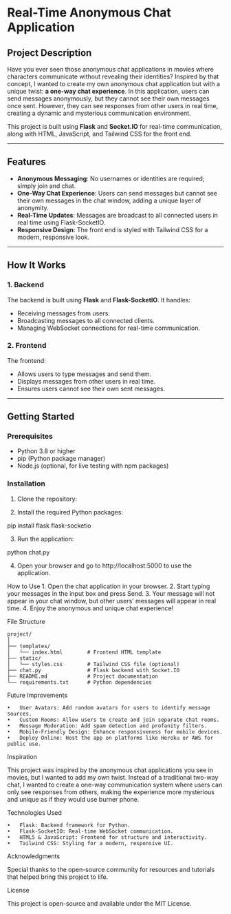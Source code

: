 # Real-Time Anonymous Chat Application

## Project Description

Have you ever seen those anonymous chat applications in movies where characters communicate without revealing their identities? Inspired by that concept, I wanted to create my own anonymous chat application but with a unique twist: **a one-way chat experience**. In this application, users can send messages anonymously, but they cannot see their own messages once sent. However, they can see responses from other users in real time, creating a dynamic and mysterious communication environment.

This project is built using **Flask** and **Socket.IO** for real-time communication, along with HTML, JavaScript, and Tailwind CSS for the front end.

---

## Features

- **Anonymous Messaging**: No usernames or identities are required; simply join and chat.
- **One-Way Chat Experience**: Users can send messages but cannot see their own messages in the chat window, adding a unique layer of anonymity.
- **Real-Time Updates**: Messages are broadcast to all connected users in real time using Flask-SocketIO.
- **Responsive Design**: The front end is styled with Tailwind CSS for a modern, responsive look.

---

## How It Works

### 1. Backend
The backend is built using **Flask** and **Flask-SocketIO**. It handles:
- Receiving messages from users.
- Broadcasting messages to all connected clients.
- Managing WebSocket connections for real-time communication.

### 2. Frontend
The frontend:
- Allows users to type messages and send them.
- Displays messages from other users in real time.
- Ensures users cannot see their own sent messages.

---

## Getting Started

### Prerequisites
- Python 3.8 or higher
- pip (Python package manager)
- Node.js (optional, for live testing with npm packages)

### Installation

1. Clone the repository:

  
2. Install the required Python packages:

pip install flask flask-socketio


3.	Run the application:

python chat.py


4.	Open your browser and go to http://localhost:5000 to use the application.

How to Use
	1.	Open the chat application in your browser.
	2.	Start typing your messages in the input box and press Send.
	3.	Your message will not appear in your chat window, but other users’ messages will appear in real time.
	4.	Enjoy the anonymous and unique chat experience!

File Structure
```
project/
│
├── templates/
│   └── index.html        # Frontend HTML template
├── static/
│   └── styles.css        # Tailwind CSS file (optional)
├── chat.py               # Flask backend with Socket.IO
├── README.md             # Project documentation
└── requirements.txt      # Python dependencies
```
Future Improvements

	•	User Avatars: Add random avatars for users to identify message sources.
	•	Custom Rooms: Allow users to create and join separate chat rooms.
	•	Message Moderation: Add spam detection and profanity filters.
	•	Mobile-Friendly Design: Enhance responsiveness for mobile devices.
	•	Deploy Online: Host the app on platforms like Heroku or AWS for public use.

Inspiration

This project was inspired by the anonymous chat applications you see in movies, but I wanted to add my own twist. Instead of a traditional two-way chat, I wanted to create a one-way communication system where users can only see responses from others, making the experience more mysterious and unique as if they would use burner phone.

Technologies Used

	•	Flask: Backend framework for Python.
	•	Flask-SocketIO: Real-time WebSocket communication.
	•	HTML5 & JavaScript: Frontend for structure and interactivity.
	•	Tailwind CSS: Styling for a modern, responsive UI.

Acknowledgments

Special thanks to the open-source community for resources and tutorials that helped bring this project to life.

License

This project is open-source and available under the MIT License.
